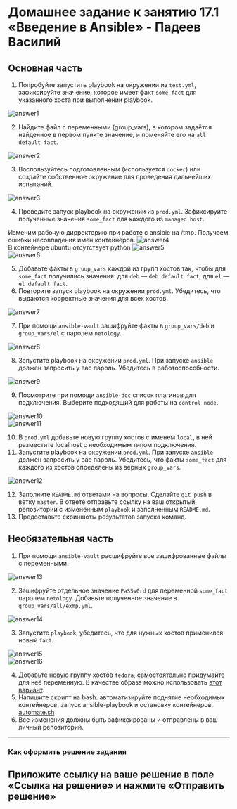 # Домашнее задание к занятию 17.1 «Введение в Ansible» - Падеев Василий


## Основная часть

1. Попробуйте запустить playbook на окружении из `test.yml`, зафиксируйте значение, которое имеет факт `some_fact` для указанного хоста при выполнении playbook.  

![answer1](https://github.com/Vasiliy-Ser/introduction_to_ansible_17.1/blob/c84543b36e5be32a5af46e3ffaa96d1b620751d5/png/1.png)

2. Найдите файл с переменными (group_vars), в котором задаётся найденное в первом пункте значение, и поменяйте его на `all default fact`.

![answer2](https://github.com/Vasiliy-Ser/introduction_to_ansible_17.1/blob/c84543b36e5be32a5af46e3ffaa96d1b620751d5/png/2.png)

3. Воспользуйтесь подготовленным (используется `docker`) или создайте собственное окружение для проведения дальнейших испытаний.

![answer3](https://github.com/Vasiliy-Ser/introduction_to_ansible_17.1/blob/c84543b36e5be32a5af46e3ffaa96d1b620751d5/png/3.png)

4. Проведите запуск playbook на окружении из `prod.yml`. Зафиксируйте полученные значения `some_fact` для каждого из `managed host`.

Изменим рабочую дирректорию при работе с ansible на /tmp. Получаем ошибки несовпадения имен контейнеров.
![answer4](https://github.com/Vasiliy-Ser/introduction_to_ansible_17.1/blob/c84543b36e5be32a5af46e3ffaa96d1b620751d5/png/4.png)  
В контейнере ubuntu отсутствует python
![answer5](https://github.com/Vasiliy-Ser/introduction_to_ansible_17.1/blob/c84543b36e5be32a5af46e3ffaa96d1b620751d5/png/7.png)  
![answer6](https://github.com/Vasiliy-Ser/introduction_to_ansible_17.1/blob/c84543b36e5be32a5af46e3ffaa96d1b620751d5/png/8.png) 

5. Добавьте факты в `group_vars` каждой из групп хостов так, чтобы для `some_fact` получились значения: для `deb` — `deb default fact`, для `el` — `el default fact`.  
6.  Повторите запуск playbook на окружении `prod.yml`. Убедитесь, что выдаются корректные значения для всех хостов.  

![answer7](https://github.com/Vasiliy-Ser/introduction_to_ansible_17.1/blob/c84543b36e5be32a5af46e3ffaa96d1b620751d5/png/9.png) 

7. При помощи `ansible-vault` зашифруйте факты в `group_vars/deb` и `group_vars/el` с паролем `netology`.  

![answer8](https://github.com/Vasiliy-Ser/introduction_to_ansible_17.1/blob/c84543b36e5be32a5af46e3ffaa96d1b620751d5/png/10.png) 

8. Запустите playbook на окружении `prod.yml`. При запуске `ansible` должен запросить у вас пароль. Убедитесь в работоспособности.  

![answer9](https://github.com/Vasiliy-Ser/introduction_to_ansible_17.1/blob/c84543b36e5be32a5af46e3ffaa96d1b620751d5/png/11.png) 

9. Посмотрите при помощи `ansible-doc` список плагинов для подключения. Выберите подходящий для работы на `control node`.  

![answer10](https://github.com/Vasiliy-Ser/introduction_to_ansible_17.1/blob/c84543b36e5be32a5af46e3ffaa96d1b620751d5/png/12.png)  
![answer11](https://github.com/Vasiliy-Ser/introduction_to_ansible_17.1/blob/c84543b36e5be32a5af46e3ffaa96d1b620751d5/png/13.png)  

10. В `prod.yml` добавьте новую группу хостов с именем  `local`, в ней разместите localhost с необходимым типом подключения.  
11. Запустите playbook на окружении `prod.yml`. При запуске `ansible` должен запросить у вас пароль. Убедитесь, что факты `some_fact` для каждого из хостов определены из верных `group_vars`.   

![answer12](https://github.com/Vasiliy-Ser/introduction_to_ansible_17.1/blob/c84543b36e5be32a5af46e3ffaa96d1b620751d5/png/14.png) 

12. Заполните `README.md` ответами на вопросы. Сделайте `git push` в ветку `master`. В ответе отправьте ссылку на ваш открытый репозиторий с изменённым `playbook` и заполненным `README.md`.
13. Предоставьте скриншоты результатов запуска команд.

## Необязательная часть

1. При помощи `ansible-vault` расшифруйте все зашифрованные файлы с переменными.   

![answer13](https://github.com/Vasiliy-Ser/introduction_to_ansible_17.1/blob/c84543b36e5be32a5af46e3ffaa96d1b620751d5/png/15.png) 

2. Зашифруйте отдельное значение `PaSSw0rd` для переменной `some_fact` паролем `netology`. Добавьте полученное значение в `group_vars/all/exmp.yml`.   

![answer14](https://github.com/Vasiliy-Ser/introduction_to_ansible_17.1/blob/c84543b36e5be32a5af46e3ffaa96d1b620751d5/png/16.png) 

3. Запустите `playbook`, убедитесь, что для нужных хостов применился новый `fact`.   

![answer15](https://github.com/Vasiliy-Ser/introduction_to_ansible_17.1/blob/c84543b36e5be32a5af46e3ffaa96d1b620751d5/png/17.png)  
![answer16](https://github.com/Vasiliy-Ser/introduction_to_ansible_17.1/blob/c84543b36e5be32a5af46e3ffaa96d1b620751d5/png/18.png) 

4. Добавьте новую группу хостов `fedora`, самостоятельно придумайте для неё переменную. В качестве образа можно использовать [этот вариант](https://hub.docker.com/r/pycontribs/fedora).
5. Напишите скрипт на bash: автоматизируйте поднятие необходимых контейнеров, запуск ansible-playbook и остановку контейнеров.  
 [automate.sh](https://github.com/Vasiliy-Ser/introduction_to_ansible_17.1/blob/c84543b36e5be32a5af46e3ffaa96d1b620751d5/playbook/automate.sh)
6. Все изменения должны быть зафиксированы и отправлены в ваш личный репозиторий.

---

### Как оформить решение задания

Приложите ссылку на ваше решение в поле «Ссылка на решение» и нажмите «Отправить решение»
---
